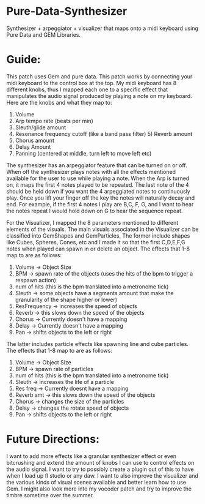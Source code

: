 # Pure-Data-Synthesizer
Synthesizer + arpeggiator + visualizer that maps onto a midi keyboard using Pure Data and GEM Libraries. 

# Guide:
This patch uses Gem and pure data.
This patch works by connecting your midi keyboard to the control box at the top. My midi keyboard has 8 different knobs, thus I mapped each one to a specific effect that manipulates the audio signal produced by playing a note on my keyboard. Here are the knobs and what they map to:

1) Volume
2) Arp tempo rate (beats per min)
3) Sleuth/glide amount
4) Resonance frequency cutoff (like a band pass filter) 5) Reverb amount
6) Chorus amount
7) Delay Amount
8) Panning (centered at middle, turn left to move left etc)

The synthesizer has an arpeggiator feature that can be turned on or off. When off the synthesizer plays notes with all the effects mentioned available for the user to use while playing a note.
When the Arp is turned on, it maps the first 4 notes played to be repeated. The last note of the 4 should be held down if you want the 4 arpeggiated notes to continuously play. Once you lift your finger off the key the notes will naturally decay and end. For example, if the first 4 notes I play are B,C, F, G, and I want to hear the notes repeat I would hold down on G to hear the sequence repeat.

For the Visualizer, I mapped the 8 parameters mentioned to different elements of the visuals. The main visuals associated in the Visualizer can be classified into GemShapes and GemParticles. The former include shapes like Cubes, Spheres, Cones, etc and I made it so that the first C,D,E,F,G notes when played can spawn in or delete an object. The effects that 1-8 map to are as follows:

1) Volume -> Object Size
2) BPM -> spawn rate of the objects (uses the hits of the bpm to trigger a respawn action)
3) num of hits (this is the bpm translated into a metronome tick)
4) Sleuth -> some objects have a segments amount that make the granularity of the shape
higher or lower)
5) ResFrequency -> increases the speed of objects
6) Reverb -> this slows down the speed of the objects
7) Chorus -> Currently doesn't have a mapping
8) Delay -> Currently doesn't have a mapping
9) Pan -> shifts objects to the left or right
    
The latter includes particle effects like spawning line and cube particles. The effects that 1-8 map to are as follows:

1) Volume -> Object Size
2) BPM -> spawn rate of particles
3) num of hits (this is the bpm translated into a metronome tick)
4) Sleuth -> increases the life of a particle
5) Res freq -> Currently doesnt have a mapping
6) Reverb amt -> this slows down the speed of the objects
7) Chorus -> changes the size of the particles
8) Delay -> changes the rotate speed of objects
9) Pan -> shifts objects to the left or right
    
# Future Directions:
I want to add more effects like a granular synthesizer effect or even bitcrushing and extend the amount of knobs I can use to control effects on the audio signal. I want to try to possibly create a plugin out of this to have when I load up fl studio or any daw. I want to also improve the visualizer and the various kinds of visual scenes available and better learn how to use Gem. I might also look more into my vocoder patch and try to improve the timbre sometime over the summer.
